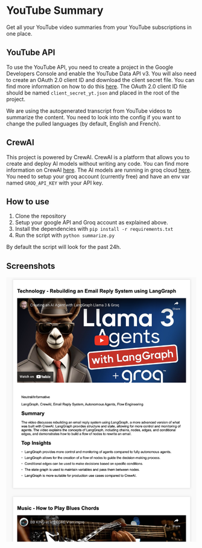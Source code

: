 # YouTube Summary

Get all your YouTube video summaries from your YouTube subscriptions in one place.

## YouTube API

To use the YouTube API, you need to create a project in the Google Developers Console and enable the YouTube Data API v3. You will also need to create an OAuth 2.0 client ID and download the client secret file. You can find more information on how to do this [here](https://developers.google.com/youtube/registering_an_application).
The OAuth 2.0 client ID file should be named `client_secret_yt.json` and placed in the root of the project.

We are using the autogenerated transcript from YouTube videos to summarize the content. You need to look into the config if you want to change the pulled languages (by default, English and French).

## CrewAI

This project is powered by CrewAI. CrewAI is a platform that allows you to create and deploy AI models without writing any code. You can find more information on CrewAI [here](https://crewai.com/).
The AI models are running in groq cloud [here](https://console.groq.com/playground). You need to setup your groq account (currently free) and have an env var named `GROQ_API_KEY` with your API key.

## How to use

1. Clone the repository
2. Setup your google API and Groq account as explained above.
3. Install the dependencies with `pip install -r requirements.txt`
4. Run the script with `python summarize.py`

By default the script will look for the past 24h. 

## Screenshots

![Screenshot](pictures/screenshot.png)